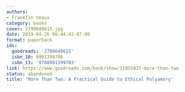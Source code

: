 ```yaml
---
authors:
- Franklin Veaux
category: books
cover: 2799649615.jpg
date: 2019-04-26 06:44:42-07:00
format: paperback
ids:
  goodreads: '2799649615'
  isbn_10: 0991399706
  isbn_13: '9780991399703'
link: https://www.goodreads.com/book/show/21955937-more-than-two
status: abandoned
title: 'More Than Two: A Practical Guide to Ethical Polyamory'
---
```

